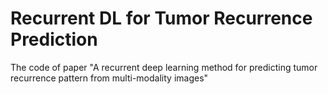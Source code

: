 # Recurrent DL for Tumor Recurrence Prediction
The code of paper "A recurrent deep learning method for predicting tumor recurrence pattern from multi-modality images"
